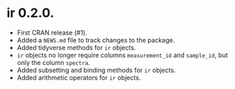 # ir 0.2.0.

* First CRAN release (#1).
* Added a `NEWS.md` file to track changes to the package.
* Added tidyverse methods for `ir` objects.
* `ir` objects no longer require columns `measurement_id` and `sample_id`, but only the column `spectra`.
* Added subsetting and binding methods for `ir` objects.
* Added arithmetic operators for `ir` objects.
